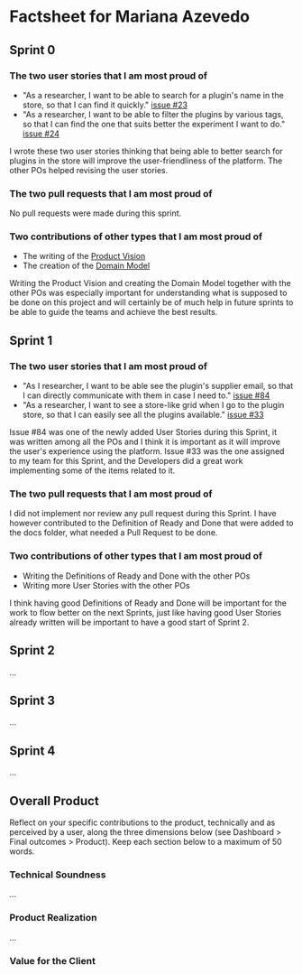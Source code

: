 # Factsheet for Mariana Azevedo

## Sprint 0

### The two user stories that I am most proud of

 * "As a researcher, I want to be able to search for a plugin's name in the store, so that I can find it quickly." [issue #23](https://github.com/FEUP-MEIC-DS-2023-1MEIC08/VAXPRED/issues/23)
 * "As a researcher, I want to be able to filter the plugins by various tags, so that I can find the one that suits better the experiment I want to do."  [issue #24](https://github.com/FEUP-MEIC-DS-2023-1MEIC08/VAXPRED/issues/24)

 I wrote these two user stories thinking that being able to better search for plugins in the store will improve the user-friendliness of the platform. The other POs helped revising the user stories.


### The two pull requests that I am most proud of

No pull requests were made during this sprint.


### Two contributions of other types that I am most proud of

 * The writing of the [Product Vision](/docs/product.md)
 * The creation of the [Domain Model](/docs/product.md)

 Writing the Product Vision and creating the Domain Model together with the other POs was especially important for understanding what is supposed to be done on this project and will certainly be of much help in future sprints to be able to guide the teams and achieve the best results.



## Sprint 1

### The two user stories that I am most proud of

 * "As I researcher, I want to be able see the plugin's supplier email, so that I can directly communicate with them in case I need to." [issue #84](https://github.com/FEUP-MEIC-DS-2023-1MEIC08/VAXPRED/issues/84)
 * "As a researcher, I want to see a store-like grid when I go to the plugin store, so that I can easily see all the plugins available." [issue  #33](https://github.com/FEUP-MEIC-DS-2023-1MEIC08/VAXPRED/issues/33)

Issue #84 was one of the newly added User Stories during this Sprint, it was written among all the POs and I think it is important as it will improve the user's experience using the platform. Issue #33 was the one assigned to my team for this Sprint, and the Developers did a great work implementing some of the items related to it.


### The two pull requests that I am most proud of

I did not implement nor review any pull request during this Sprint. I have however contributed to the Definition of Ready and Done that were added to the docs folder, what needed a Pull Request to be done.


### Two contributions of other types that I am most proud of
 
 * Writing the Definitions of Ready and Done with the other POs
 * Writing more User Stories with the other POs

I think having good Definitions of Ready and Done will be important for the work to flow better on the next Sprints, just like having good User Stories already written will be important to have a good start of Sprint 2.



## Sprint 2

...


## Sprint 3

...


## Sprint 4

...


## Overall Product

Reflect on your specific contributions to the product, technically and as perceived by a user, along the three dimensions below (see Dashboard > Final outcomes > Product). Keep each section below to a maximum of 50 words.


### Technical Soundness

...


### Product Realization

...


### Value for the Client
